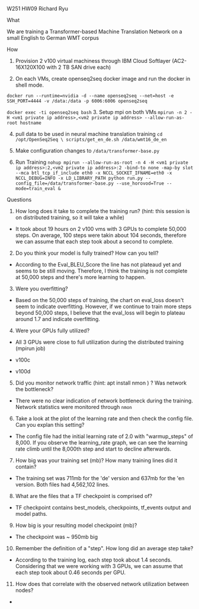 W251 HW09 Richard Ryu

What 

We are training a Transformer-based Machine Translation Network on a small English to German WMT corpus

How

1. Provision 2 v100 virtual machiness through IBM Cloud Softlayer (AC2-16X120X100 with 2 TB SAN drive each)

2. On each VMs, create openseq2seq docker image and run the docker in shell mode.

```docker run --runtime=nvidia -d --name openseq2seq --net=host -e SSH_PORT=4444 -v /data:/data -p 6006:6006 openseq2seq```

```docker exec -ti openseq2seq bash```
3. Setup mpi on both VMs
```mpirun -n 2 -H <vm1 private ip address>,<vm2 private ip address> --allow-run-as-root hostname```

4. pull data to be used in neural machine translation training
```cd /opt/OpenSeq2Seq \ scripts/get_en_de.sh /data/wmt16_de_en```

5. Make configuration changes to ```/data/transformer-base.py```

6. Run Training
```nohup mpirun --allow-run-as-root -n 4 -H <vm1 private ip address>:2,<vm2 private ip address>:2 -bind-to none -map-by slot --mca btl_tcp_if_include eth0 -x NCCL_SOCKET_IFNAME=eth0 -x NCCL_DEBUG=INFO -x LD_LIBRARY_PATH python run.py --config_file=/data/transformer-base.py --use_horovod=True --mode=train_eval &```


Questions

1. How long does it take to complete the training run? (hint: this session is on distributed training, so it will take a while)
* It took about 19 hours on 2 v100 vms with 3 GPUs to complete 50,000 steps. On average, 100 steps were takin about 104 seconds, therefore we can assume that each step took about a second to complete. 

2. Do you think your model is fully trained? How can you tell?
* According to the Eval_BLEU_Score the line has not plateaud yet and seems to be still moving. Therefore, I think the training is not complete at 50,000 steps and there's more learning to happen. 

3. Were you overfitting?
* Based on the 50,000 steps of training, the chart on eval_loss doesn't seem to indicate overfitting. However, if we continue to train more steps beyond 50,000 steps, I believe that the eval_loss will begin to plateau around 1.7 and indicate overfitting.

4. Were your GPUs fully utilized?
* All 3 GPUs were close to full utilization during the distributed training (mpirun job)
* v100c

* v100d

5. Did you monitor network traffic (hint: apt install nmon ) ? Was network the bottleneck?

* There were no clear indication of network bottleneck during the training. Network statistics were monitored through ```nmon```

6. Take a look at the plot of the learning rate and then check the config file. Can you explan this setting?

* The config file had the initial learning rate of 2.0 with "warmup_steps" of 8,000. If you observe the learning_rate graph, we can see the learning rate climb until the 8,000th step and start to decline afterwards. 

7. How big was your training set (mb)? How many training lines did it contain?

* The training set was 711mb for the 'de' version and 637mb for the 'en version. Both files had 4,562,102 lines.

8. What are the files that a TF checkpoint is comprised of?

* TF checkpoint contains best_models, checkpoints, tf_events output and model paths.

9. How big is your resulting model checkpoint (mb)?

* The checkpoint was ~ 950mb big

10. Remember the definition of a "step". How long did an average step take?

* According to the training log, each step took about 1.4 seconds. Considering that we were working with 3 GPUs, we can assume that each step took about 0.46 seconds per GPU.

11. How does that correlate with the observed network utilization between nodes?

*

